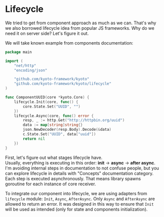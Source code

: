 
# Lifecycle

We tried to get from component approach as much as we can.
That's why we also borrowed lifecycle idea from popular JS frameworks.
Why do we need it on server side?
Let's figure it out.

We will take known example from components documentation:

```go title="component.uuid.go"
package main

import (
    "net/http"
    "encoding/json"

    "github.com/kyoto-framework/kyoto"
    "github.com/kyoto-framework/kyoto/lifecycle"
)

func ComponentUUID(core *kyoto.Core) {
    lifecycle.Init(core, func() {
        core.State.Set("UUID", "")
    })
    lifecycle.Async(core, func() error {
        resp, _ := http.Get("http://httpbin.org/uuid")
        data := map[string]string{}
        json.NewDecoder(resp.Body).Decode(&data)
        c.State.Set("UUID", data["uuid"])
        return nil
    })
}
```

First, let's figure out what stages lifecycle have.  
Usually, everything is executing in this order: **init** -> **async** -> **after async**.  
I'm avoiding internal steps in documentation to not confuse people,
but you can explore lifecycle in details with "Concepts" documentation category.
Each step is executed asynchronously.
That means library spawns goroutine for each instance of core receiver.

To integrate our component into lifecycle, we are using adapters from `lifecycle` module:
`Init`, `Async`, `AfterAsync`. Only `Async` and `AfterAsync` are allowed to return an error.
It was designed in this way to ensure that `Init` will be used as intended (only for state and components initialization).
